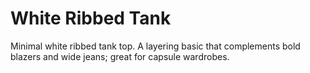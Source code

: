 # White Ribbed Tank
Minimal white ribbed tank top. A layering basic that complements bold blazers and wide jeans; great for capsule wardrobes.
